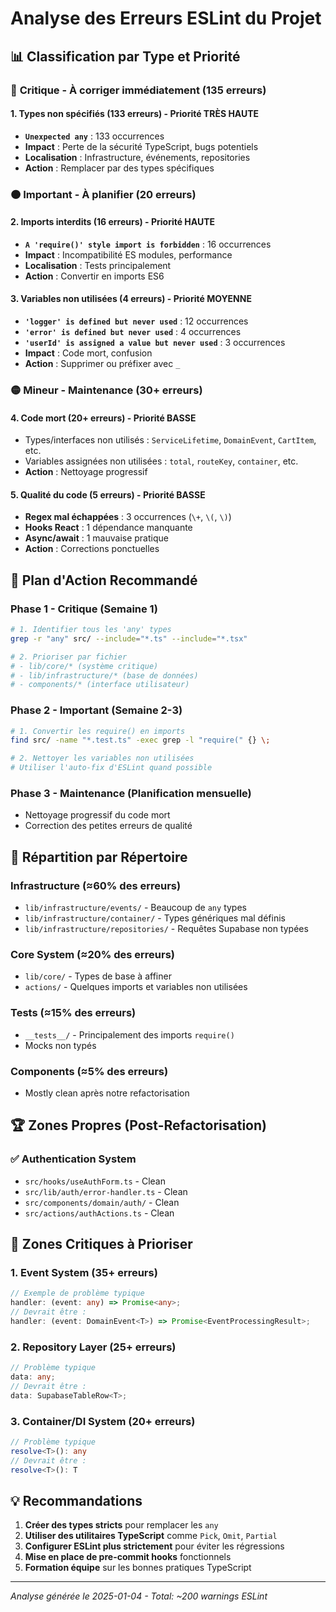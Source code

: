 # Analyse des Erreurs ESLint du Projet

## 📊 Classification par Type et Priorité

### 🔴 **Critique - À corriger immédiatement (135 erreurs)**

#### 1. **Types non spécifiés** (133 erreurs) - Priorité TRÈS HAUTE

- **`Unexpected any`** : 133 occurrences
- **Impact** : Perte de la sécurité TypeScript, bugs potentiels
- **Localisation** : Infrastructure, événements, repositories
- **Action** : Remplacer par des types spécifiques

### 🟠 **Important - À planifier (20 erreurs)**

#### 2. **Imports interdits** (16 erreurs) - Priorité HAUTE

- **`A 'require()' style import is forbidden`** : 16 occurrences
- **Impact** : Incompatibilité ES modules, performance
- **Localisation** : Tests principalement
- **Action** : Convertir en imports ES6

#### 3. **Variables non utilisées** (4 erreurs) - Priorité MOYENNE

- **`'logger' is defined but never used`** : 12 occurrences
- **`'error' is defined but never used`** : 4 occurrences
- **`'userId' is assigned a value but never used`** : 3 occurrences
- **Impact** : Code mort, confusion
- **Action** : Supprimer ou préfixer avec `_`

### 🟡 **Mineur - Maintenance (30+ erreurs)**

#### 4. **Code mort** (20+ erreurs) - Priorité BASSE

- Types/interfaces non utilisés : `ServiceLifetime`, `DomainEvent`, `CartItem`, etc.
- Variables assignées non utilisées : `total`, `routeKey`, `container`, etc.
- **Action** : Nettoyage progressif

#### 5. **Qualité du code** (5 erreurs) - Priorité BASSE

- **Regex mal échappées** : 3 occurrences (`\+`, `\(`, `\)`)
- **Hooks React** : 1 dépendance manquante
- **Async/await** : 1 mauvaise pratique
- **Action** : Corrections ponctuelles

## 🎯 Plan d'Action Recommandé

### Phase 1 - Critique (Semaine 1)

```bash
# 1. Identifier tous les 'any' types
grep -r "any" src/ --include="*.ts" --include="*.tsx"

# 2. Prioriser par fichier
# - lib/core/* (système critique)
# - lib/infrastructure/* (base de données)
# - components/* (interface utilisateur)
```

### Phase 2 - Important (Semaine 2-3)

```bash
# 1. Convertir les require() en imports
find src/ -name "*.test.ts" -exec grep -l "require(" {} \;

# 2. Nettoyer les variables non utilisées
# Utiliser l'auto-fix d'ESLint quand possible
```

### Phase 3 - Maintenance (Planification mensuelle)

- Nettoyage progressif du code mort
- Correction des petites erreurs de qualité

## 📁 Répartition par Répertoire

### **Infrastructure** (≈60% des erreurs)

- `lib/infrastructure/events/` - Beaucoup de `any` types
- `lib/infrastructure/container/` - Types génériques mal définis
- `lib/infrastructure/repositories/` - Requêtes Supabase non typées

### **Core System** (≈20% des erreurs)

- `lib/core/` - Types de base à affiner
- `actions/` - Quelques imports et variables non utilisées

### **Tests** (≈15% des erreurs)

- `__tests__/` - Principalement des imports `require()`
- Mocks non typés

### **Components** (≈5% des erreurs)

- Mostly clean après notre refactorisation

## 🏆 Zones Propres (Post-Refactorisation)

### ✅ **Authentication System**

- `src/hooks/useAuthForm.ts` - Clean
- `src/lib/auth/error-handler.ts` - Clean
- `src/components/domain/auth/` - Clean
- `src/actions/authActions.ts` - Clean

## 🚨 Zones Critiques à Prioriser

### 1. **Event System** (35+ erreurs)

```typescript
// Exemple de problème typique
handler: (event: any) => Promise<any>;
// Devrait être :
handler: (event: DomainEvent<T>) => Promise<EventProcessingResult>;
```

### 2. **Repository Layer** (25+ erreurs)

```typescript
// Problème typique
data: any;
// Devrait être :
data: SupabaseTableRow<T>;
```

### 3. **Container/DI System** (20+ erreurs)

```typescript
// Problème typique
resolve<T>(): any
// Devrait être :
resolve<T>(): T
```

## 💡 Recommandations

1. **Créer des types stricts** pour remplacer les `any`
2. **Utiliser des utilitaires TypeScript** comme `Pick`, `Omit`, `Partial`
3. **Configurer ESLint plus strictement** pour éviter les régressions
4. **Mise en place de pre-commit hooks** fonctionnels
5. **Formation équipe** sur les bonnes pratiques TypeScript

---

_Analyse générée le 2025-01-04 - Total: ~200 warnings ESLint_
